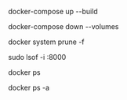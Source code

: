 docker-compose up --build


docker-compose down --volumes

docker system prune -f

sudo lsof -i :8000

docker ps

docker ps -a

